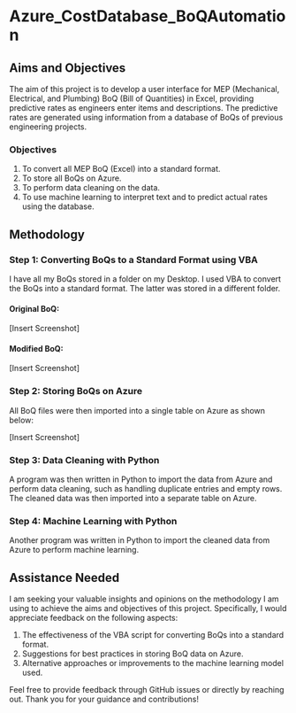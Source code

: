 # Azure_CostDatabase_BoQAutomation

## Aims and Objectives

The aim of this project is to develop a user interface for MEP (Mechanical, Electrical, and Plumbing) BoQ (Bill of Quantities) in Excel, providing predictive rates as engineers enter items and descriptions. The predictive rates are generated using information from a database of BoQs of previous engineering projects.

### Objectives

1. To convert all MEP BoQ (Excel) into a standard format.
2. To store all BoQs on Azure.
3. To perform data cleaning on the data.
4. To use machine learning to interpret text and to predict actual rates using the database.

## Methodology

### Step 1: Converting BoQs to a Standard Format using VBA

I have all my BoQs stored in a folder on my Desktop. I used VBA to convert the BoQs into a standard format. The latter was stored in a different folder.

#### Original BoQ:
[Insert Screenshot]

#### Modified BoQ:
[Insert Screenshot]

### Step 2: Storing BoQs on Azure

All BoQ files were then imported into a single table on Azure as shown below:

[Insert Screenshot]

### Step 3: Data Cleaning with Python

A program was then written in Python to import the data from Azure and perform data cleaning, such as handling duplicate entries and empty rows. The cleaned data was then imported into a separate table on Azure.

### Step 4: Machine Learning with Python

Another program was written in Python to import the cleaned data from Azure to perform machine learning.

## Assistance Needed

I am seeking your valuable insights and opinions on the methodology I am using to achieve the aims and objectives of this project. Specifically, I would appreciate feedback on the following aspects:

1. The effectiveness of the VBA script for converting BoQs into a standard format.
2. Suggestions for best practices in storing BoQ data on Azure.
3. Alternative approaches or improvements to the machine learning model used.

Feel free to provide feedback through GitHub issues or directly by reaching out. Thank you for your guidance and contributions!
